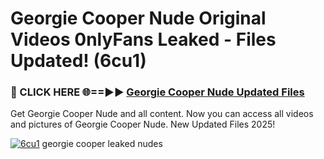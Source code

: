# Georgie Cooper Nude Original Videos 0nlyFans Leaked - Files Updated! (6cu1)

<h3>🔴 CLICK HERE 🌐==►► <a href="https://tinyurl.com/52m3yx9h" rel="nofollow">Georgie Cooper Nude Updated Files</a></h3>

Get Georgie Cooper Nude and all content. Now you can access all videos and pictures of Georgie Cooper Nude. New Updated Files 2025!

[![6cu1](https://i.imgur.com/TnHtlc8.gif)](https://tinyurl.com/52m3yx9h)
georgie cooper leaked nudes